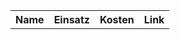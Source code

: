 <table>
<tr><th>Name</th><th>Einsatz</th><th>Kosten</th><th>Link</th></tr>
<!-- Fülle maximal 7 Zeilen, datenschutzfreundlich bevorzugt. -->
</table>
